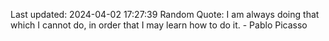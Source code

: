 Last updated: 2024-04-02 17:27:39
Random Quote: I am always doing that which I cannot do, in order that I may learn how to do it. - Pablo Picasso